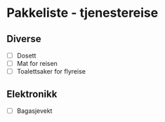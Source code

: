 # Pakkeliste - tjenestereise

## Diverse
- [ ] Dosett
- [ ] Mat for reisen
- [ ] Toalettsaker for flyreise

## Elektronikk
- [ ] Bagasjevekt
